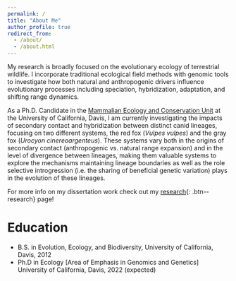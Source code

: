```yaml
---
permalink: /
title: "About Me"
author_profile: true
redirect_from: 
  - /about/
  - /about.html
---
```


My research is broadly focused on the evolutionary ecology of terrestrial wildlife. I incorporate traditional ecological field methods with genomic tools to investigate how both natural and anthropogenic drivers influence evolutionary processes including speciation, hybridization, adaptation, and shifting range dynamics. 

As a Ph.D. Candidate in the [Mammalian Ecology and Conservation Unit](https://mecu.ucdavis.edu) at the University of California, Davis, I am currently investigating the impacts of secondary contact and hybridization between distinct canid lineages, focusing on two different systems, the red fox (*Vulpes vulpes*) and the gray fox (*Urocyon cinereoargenteus*). These systems vary both in the origins of secondary contact (anthropogenic vs. natural range expansion) and in the level of divergence between lineages, making them valuable systems to explore the mechanisms maintaining lineage boundaries as well as the role selective introgression (i.e. the sharing of beneficial genetic variation) plays in the evolution of these lineages.

For more info on my dissertation work check out my [research](#Buttons){: .btn--research} page!

# Education
* B.S. in Evolution, Ecology, and Biodiversity, University of California, Davis, 2012
* Ph.D in Ecology [Area of Emphasis in Genomics and Genetics]  University of California, Davis, 2022 (expected)

